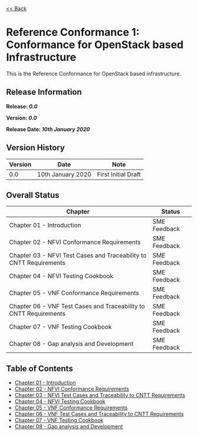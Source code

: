 [<< Back](../)

# Reference Conformance 1: Conformance for OpenStack based Infrastructure

This is the Reference Conformance for OpenStack based infrastructure.

## Release Information
**Release: _0.0_**

**Version: _0.0_**

**Release Date: _10th January 2020_**

## Version History

| Version | Date | Note
| --- | --- | --- |
| 0.0 | 10th January 2020 | First Initial Draft|


## Overall Status

| Chapter | Status |
| --- | --- |
| Chapter 01 - Introduction                                           |SME Feedback |
| Chapter 02 - NFVI Conformance Requirements                          | SME Feedback |
| Chapter 03 - NFVI Test Cases and Traceability to CNTT Requirements  | SME Feedback |
| Chapter 04 - NFVI Testing Cookbook                                  | SME Feedback |
| Chapter 05 - VNF Conformance Requirements                           | SME Feedback |
| Chapter 06 - VNF Test Cases and Traceability to CNTT Requirements   | SME Feedback |
| Chapter 07 - VNF Testing Cookbook                                   | SME Feedback |
| Chapter 08 - Gap analysis and Development                           | SME Feedback |

## Table of Contents
* [Chapter 01 - Introduction](chapters/chapter01.md)
* [Chapter 02 - NFVI Conformance Requirements](chapters/chapter02.md)
* [Chapter 03 - NFVI Test Cases and Traceability to CNTT Requirements ](chapters/chapter03.md)
* [Chapter 04 - NFVI Testing Cookbook](chapters/chapter04.md)
* [Chapter 05 - VNF Conformance Requirements](chapters/chapter05.md)
* [Chapter 06 - VNF Test Cases and Traceability to CNTT Requirements](chapters/chapter06.md)
* [Chapter 07 - VNF Testing Cookbook](chapters/chapter07.md)
* [Chapter 08 - Gap analysis and Development](chapters/chapter08.md)
